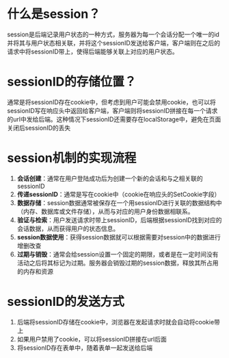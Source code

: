 # 什么是session？

session是后端记录用户状态的一种方式，服务器为每一个会话分配一个唯一的id并将其与用户状态相关联，并将这个sessionID发送给客户端，客户端则在之后的请求中将sessionID带上，使得后端能够关联上对应的用户状态。

# sessionID的存储位置？

通常是将sessionID存在cookie中，但考虑到用户可能会禁用cookie，也可以将sessionID写在响应头中返回给客户端，客户端则将sessionID拼接在每一个请求的url中发给后端。这种情况下sessionID还需要存在localStorage中，避免在页面关闭后sessionID的丢失

# session机制的实现流程

1. **会话创建**：通常在用户登陆成功后为创建一个新的会话和与之相关联的sessionID
2. **传递sessionID**：通常是写在cookie中（cookie在响应头的SetCookie字段）
3. **数据存储**：session数据通常被保存在一个用sessionID进行关联的数据结构中（内存、数据库或文件存储），从而与对应的用户身份数据相联系。
4. **验证与检索**：用户发送请求时带上sessionID，后端根据sessionID找到对应的会话数据，从而获得用户的状态信息。
5. **session数据使用**：获得session数据就可以根据需要对session中的数据进行增删改查
6. **过期与销毁**：通常会给session设置一个固定的期限，或者是在一定时间没有活动之后将其标记为过期。服务器会销毁过期的session数据，释放其所占用的内存和资源

# sessionID的发送方式

1. 后端将sessionID存储在cookie中，浏览器在发起请求时就会自动将cookie带上
2. 如果用户禁用了cookie，可以将sessionID拼接在url后面
3. 将sessionID存在表单中，随着表单一起发送给后端
